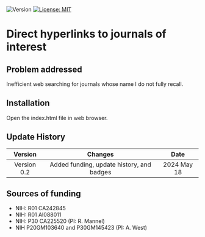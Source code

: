 ![Version](https://img.shields.io/static/v1?label=JournalLinks&message=0.2&color=brightcolor)
[![License: MIT](https://img.shields.io/badge/License-MIT-blue.svg)](https://opensource.org/licenses/MIT)

# Direct hyperlinks to journals of interest

## Problem addressed
Inefficient web searching for journals whose name I do not fully recall.

## Installation
Open the index.html file in web browser.


## Update History

|Version      | Changes                                         | Date                 |
|:-----------:|:-----------------------------------------------:|:--------------------:|
| Version 0.2 |  Added funding, update history, and badges      | 2024 May 18        |


## Sources of funding

- NIH: R01 CA242845
- NIH: R01 AI088011
- NIH: P30 CA225520 (PI: R. Mannel)
- NIH P20GM103640 and P30GM145423 (PI: A. West)
